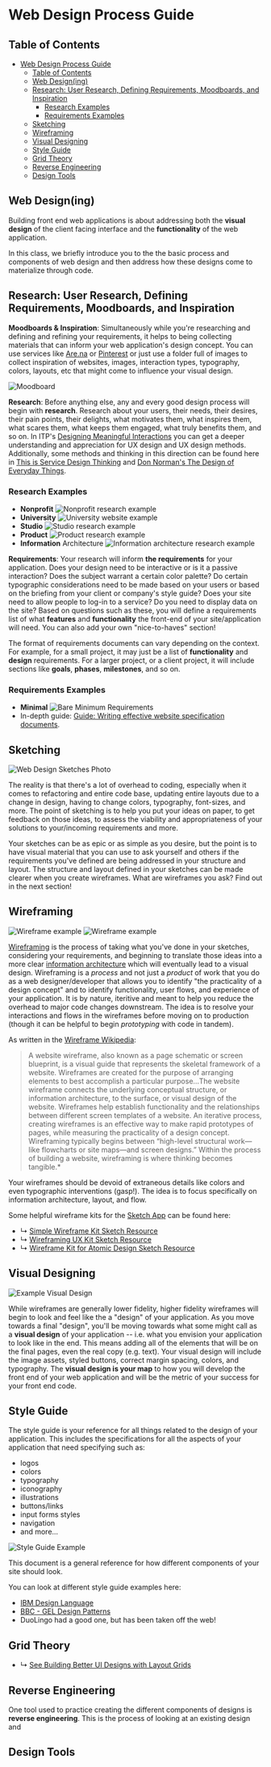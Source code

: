 # Web Design Process Guide

## Table of Contents
- [Web Design Process Guide](#web-design-process-guide)
  - [Table of Contents](#table-of-contents)
  - [Web Design(ing)](#web-designing)
  - [Research: User Research, Defining Requirements, Moodboards, and Inspiration](#research-user-research-defining-requirements-moodboards-and-inspiration)
    - [Research Examples](#research-examples)
    - [Requirements Examples](#requirements-examples)
  - [Sketching](#sketching)
  - [Wireframing](#wireframing)
  - [Visual Designing](#visual-designing)
  - [Style Guide](#style-guide)
  - [Grid Theory](#grid-theory)
  - [Reverse Engineering](#reverse-engineering)
  - [Design Tools](#design-tools)

## Web Design(ing)

Building front end web applications is about addressing both the **visual design** of the client facing interface and the **functionality** of the web application. 

In this class, we briefly introduce you to the the basic process and components of web design and then address how these designs come to materialize through code.

## Research: User Research, Defining Requirements, Moodboards, and Inspiration

**Moodboards & Inspiration**: Simultaneously while you're researching and defining and refining your requirements, it helps to being collecting materials that can inform your web application's design concept. You can use services like [Are.na](https://www.are.na/) or [Pinterest](https://www.pinterest.com/) or just use a folder full of images to collect inspiration of websites, images, interaction types, typography, colors, layouts, etc that might come to influence your visual design.

![Moodboard](../assets/moodboard.png)

**Research**: Before anything else, any and every good design process will begin with **research**. Research about your users, their needs, their desires, their pain points, their delights, what motivates them, what inspires them, what scares them, what keeps them engaged, what truly benefits them, and so on. In ITP's [Designing Meaningful Interactions](https://itp.nyu.edu/classes/ux_bak/) you can get a deeper understanding and appreciation for UX design and UX design methods. Additionally, some methods and thinking in this direction can be found here in [This is Service Design Thinking](https://www.goodreads.com/book/show/9840969-this-is-service-design-thinking) and [Don Norman's The Design of Everyday Things](https://www.goodreads.com/book/show/840.The_Design_of_Everyday_Things?from_search=true&qid=HOCwRYeOac&rank=1).

### Research Examples
* **Nonprofit**
  ![Nonprofit research example](../assets/research--nonprofit.png)
* **University**
  ![University website example](../assets/research--university.png)
* **Studio**
  ![Studio research example](../assets/research--studio.png)
* **Product**
  ![Product research example](../assets/research--product.png)
* **Information** Architecture
  ![Information architecture research example](../assets/research--information-architecture.png)

**Requirements**: Your research will inform **the requirements** for your application. Does your design need to be interactive or is it a passive interaction? Does the subject warrant a certain color palette? Do certain typographic considerations need to be made based on your users or based on the briefing from your client or company's style guide? Does your site need to allow people to log-in to a service? Do you need to display data on the site? Based on questions such as these, you will define a requirements list of what **features** and **functionality** the front-end of your site/application will need. You can also add your own "nice-to-haves" section!

The format of requirements documents can vary depending on the context. For example, for a small project, it may just be a list of **functionality** and **design** requirements. For a larger project, or a client project, it will include sections like **goals**, **phases**, **milestones**, and so on.

### Requirements Examples
* **Minimal**
  ![Bare Minimum Requirements](../assets/requirements_2.png)
* In-depth guide: [Guide: Writing effective website specification documents](https://highrise.digital/blog/web-specification-guide/).

## Sketching

![Web Design Sketches Photo](../assets/sketching.png)

The reality is that there's a lot of overhead to coding, especially when it comes to refactoring and entire code base, updating entire layouts due to a change in design, having to change colors, typography, font-sizes, and more. The point of sketching is to help you put your ideas on paper, to get feedback on those ideas, to assess the viability and appropriateness of your solutions to your/incoming requirements and more. 

Your sketches can be as epic or as simple as you desire, but the point is to have visual material that you can use to ask yourself and others if the requirements you've defined are being addressed in your structure and layout. The structure and layout defined in your sketches can be made clearer when you create wireframes. What are wireframes you ask? Find out in the next section!

## Wireframing

![Wireframe example](../assets/wireframe.png)
![Wireframe example](../assets/wireframe_2.png)

[Wireframing](https://en.wikipedia.org/wiki/Website_wireframe) is the process of taking what you've done in your sketches, considering your requirements, and beginning to translate those ideas into a more clear [information architecture](https://en.wikipedia.org/wiki/Information_architecture) which will eventually lead to a visual design. Wireframing is a *process* and not just a *product* of work that you do as a web designer/developer that allows you to identify "the practicality of a design concept" and to identify functionality, user flows, and experience of your application. It is by nature, iteritive and meant to help you reduce the overhead to major code changes downstream. The idea is to resolve your interactions and flows in the wireframes before moving on to production (though it can be helpful to begin *prototyping* with code in tandem).

As written in the [Wireframe Wikipedia](https://en.wikipedia.org/wiki/Website_wireframe):
> A website wireframe, also known as a page schematic or screen blueprint, is a visual guide that represents the skeletal framework of a website. Wireframes are created for the purpose of arranging elements to best accomplish a particular purpose...The website wireframe connects the underlying conceptual structure, or information architecture, to the surface, or visual design of the website. Wireframes help establish functionality and the relationships between different screen templates of a website. An iterative process, creating wireframes is an effective way to make rapid prototypes of pages, while measuring the practicality of a design concept. Wireframing typically begins between “high-level structural work—like flowcharts or site maps—and screen designs.” Within the process of building a website, wireframing is where thinking becomes tangible.*

Your wireframes should be devoid of extraneous details like colors and even typographic interventions (gasp!). The idea is to focus specifically on information architecture, layout, and flow.

Some helpful wireframe kits for the [Sketch App]() can be found here:
* ↳ [Simple Wireframe Kit Sketch Resource](https://www.sketchappsources.com/free-source/2749-simple-wireframe-kit-sketch-freebie-resource.html)
* ↳ [Wireframing UX Kit Sketch Resource](https://www.sketchappsources.com/free-source/3244-wireframing-ux-kit-sketch-freebie-resource.html)
* ↳ [Wireframe Kit for Atomic Design Sketch Resource](https://www.sketchappsources.com/free-source/3105-wireframe-kit-atomic-design-sketch-freebie-resource.html)


## Visual Designing

![Example Visual Design](../assets/visual_design.png)

While wireframes are generally lower fidelity, higher fidelity wireframes will begin to look and feel like the a "design" of your application. As you move towards a final "design", you'll be moving towards what some might call as a **visual design** of your application -- i.e. what you envision your application to look like in the end. This means adding all of the elements that will be on the final pages, even the real copy (e.g. text). Your visual design will include the image assets, styled buttons, correct margin spacing, colors, and typography. The **visual design is your map** to how you will develop the front end of your web application and will be the metric of your success for your front end code.


## Style Guide

The style guide is your reference for all things related to the design of your application. This includes the specifications for all the aspects of your application that need specifying such as:
* logos
* colors
* typography
* iconography
* illustrations
* buttons/links
* input forms styles
* navigation
* and more...

![Style Guide Example](../assets/style-guide.png)

This document is a general reference for how different components of your site should look. 

You can look at different style guide examples here:
* [IBM Design Language](https://www.ibm.com/design/language/layout/overview)
* [BBC - GEL Design Patterns](https://www.bbc.co.uk/gel/guidelines/category/foundations)
* DuoLingo had a good one, but has been taken off the web!

## Grid Theory
* ↳ [See Building Better UI Designs with Layout Grids](https://www.smashingmagazine.com/2017/12/building-better-ui-designs-layout-grids/)

## Reverse Engineering

One tool used to practice creating the different components of designs is **reverse engineering**. This is the process of looking at an existing design and 

## Design Tools
